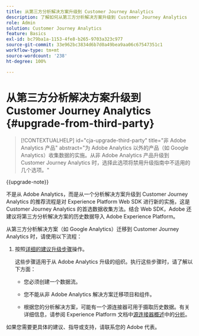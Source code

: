 ```yaml
---
title: 从第三方分析解决方案升级到 Customer Journey Analytics
description: 了解如何从第三方分析解决方案升级到 Customer Journey Analytics
role: Admin
solution: Customer Journey Analytics
feature: Basics
exl-id: bc79ba1a-1153-4fe8-b265-9703a323c977
source-git-commit: 33e962bc3834d6b7d0a49bea9aa06c67547351c1
workflow-type: tm+mt
source-wordcount: '238'
ht-degree: 100%

---
```


# 从第三方分析解决方案升级到 Customer Journey Analytics {#upgrade-from-third-party}

<!-- markdownlint-disable MD034 -->

>[!CONTEXTUALHELP]
>id="cja-upgrade-third-party"
>title="非 Adobe Analytics 产品"
>abstract="为 Adobe Analytics 以外的产品（如 Google Analytics）收集数据的实施。从非 Adobe Analytics 产品升级到 Customer Journey Analytics 时，选择此选项将禁用升级指南中不适用的几个选项。"

<!-- markdownlint-enable MD034 -->

{{upgrade-note}}

不是从 Adobe Analytics，而是从一个分析解决方案升级到 Customer Journey Analytics 的推荐流程是对 Experience Platform Web SDK 进行新的实施，这是 Customer Journey Analytics 的首选数据收集方法。结合 Web SDK，Adobe 还建议将第三方分析解决方案的历史数据导入 Adobe Experience Platform。

<!-- After you have enough historical data using the Experience Platform Web SDK and you have fully transitioned to Customer Journey Analytics, the Analytics source connector can be turned off and the Web SDK can be used exclusively. -->

从第三方分析解决方案（如 Google Analytics）迁移到 Customer Journey Analytics 时，请使用以下流程：

1. 按照[详细的建议升级步骤](/help/getting-started/cja-upgrade/cja-upgrade-recommendations.md#detailed-recommended-upgrade-steps)操作。

   这些步骤适用于从 Adobe Analytics 升级的组织。执行这些步骤时，请了解以下方面：

   * 您必须创建一个数据流。

   * 您不能从非 Adobe Analytics 解决方案迁移项目和组件。

   * 根据您的分析解决方案，可能有一个源连接器可用于摄取历史数据。有关详细信息，请参阅 Experience Platform 文档中[源连接器概述](https://experienceleague.adobe.com/zh-hans/docs/experience-platform/sources/home)中的[分析](https://experienceleague.adobe.com/zh-hans/docs/experience-platform/sources/home#analytics)。


如果您需要更具体的建议、指导或支持，请联系您的 Adobe 代表。

